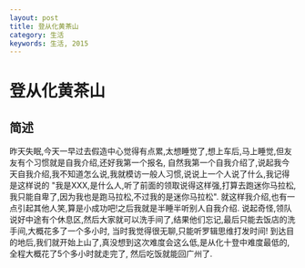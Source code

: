 ```yaml
---
layout: post
title: 登从化黄茶山
category: 生活
keywords: 生活, 2015
---
```


# 登从化黄茶山

## 简述
昨天失眠,今天一早过去假造中心觉得有点累,太想睡觉了,想上车后,马上睡觉,但友友有个习惯就是自我介绍,还好我第一个报名,
自然我第一个自我介绍了,说起我今天自我介绍,我不知道怎么说,我就模访一般人习惯,说说上一个人说了什么,我记得是这样说的
"我是XXX,是什么人,听了前面的领取说得这样强,打算去跑迷你马拉松,我只能自卑了,因为我也是跑马拉松,不过我的是迷你马拉松".
就这样我介绍,也有一点引起其他人笑,算是小成功吧!之后我就是半睡半听别人自我介绍.
说起奇怪,领队说好中途有个休息区,然后大家就可以洗手间了,结果他们忘记,最后只能去饭店的洗手间,大概花多了一个多小时,
当时我觉得很无聊,只能听罗辑思维打发时间!
到达目的地后,我们就开始上山了,真没想到这次难度会这么低,是从化十登中难度最低的,全程大概花了5个多小时就走完了,
然后吃饭就能回广州了.

<img class="lazy" data-original="http://7xnnj6.com1.z0.glb.clouddn.com/P51129-111543.jpg">
<img class="lazy" data-original="http://7xnnj6.com1.z0.glb.clouddn.com/P51129-111858.jpg">
<img class="lazy" data-original="http://7xnnj6.com1.z0.glb.clouddn.com/P51129-113023.jpg">
<img class="lazy" data-original="http://7xnnj6.com1.z0.glb.clouddn.com/P51129-120651.jpg">
<img class="lazy" data-original="http://7xnnj6.com1.z0.glb.clouddn.com/P51129-123346.jpg">
<img class="lazy" data-original="http://7xnnj6.com1.z0.glb.clouddn.com/P51129-131621.jpg">
<img class="lazy" data-original="http://7xnnj6.com1.z0.glb.clouddn.com/P51129-134530.jpg">
<img class="lazy" data-original="http://7xnnj6.com1.z0.glb.clouddn.com/P51129-134539.jpg">
<img class="lazy" data-original="http://7xnnj6.com1.z0.glb.clouddn.com/P51129-134552.jpg">
<img class="lazy" data-original="http://7xnnj6.com1.z0.glb.clouddn.com/P51129-134557.jpg">
<img class="lazy" data-original="http://7xnnj6.com1.z0.glb.clouddn.com/P51129-134806.jpg">
<img class="lazy" data-original="http://7xnnj6.com1.z0.glb.clouddn.com/P51129-134918.jpg">
<img class="lazy" data-original="http://7xnnj6.com1.z0.glb.clouddn.com/P51129-134950.jpg">
<img class="lazy" data-original="http://7xnnj6.com1.z0.glb.clouddn.com/P51129-142537.jpg">
<img class="lazy" data-original="http://7xnnj6.com1.z0.glb.clouddn.com/P51129-162159.jpg">
<img class="lazy" data-original="http://7xnnj6.com1.z0.glb.clouddn.com/P51129-162402.jpg">
<img class="lazy" data-original="http://7xnnj6.com1.z0.glb.clouddn.com/P51129-162619.jpg">
<img class="lazy" data-original="http://7xnnj6.com1.z0.glb.clouddn.com/P51129-164142.jpg">
<img class="lazy" data-original="http://7xnnj6.com1.z0.glb.clouddn.com/P51129-164327.jpg">
<img class="lazy" data-original="http://7xnnj6.com1.z0.glb.clouddn.com/P51129-165248.jpg">

<script type="text/javascript" src="/assets/js/jquery.lazyload.min.js"></script>

<script type="text/javascript">
	$("img.lazy").lazyload();
</script>
